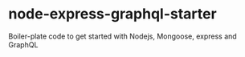 # node-express-graphql-starter
Boiler-plate code to get started with Nodejs, Mongoose, express and GraphQL
